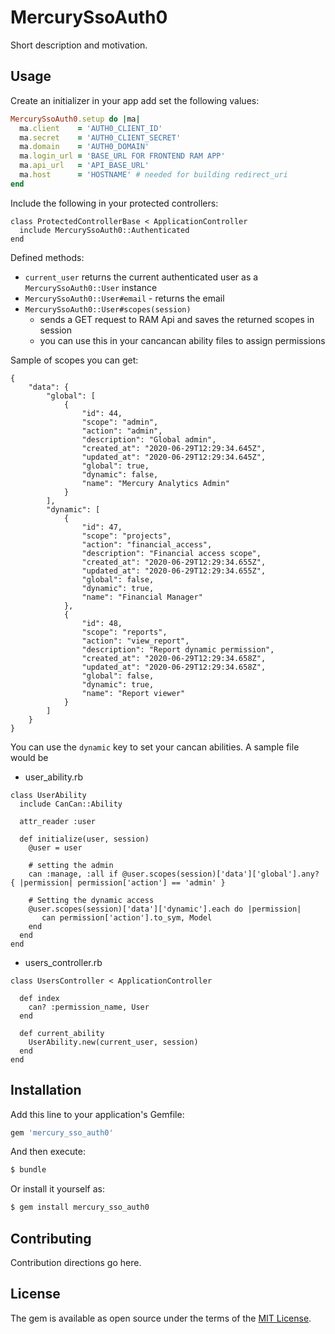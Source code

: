 # MercurySsoAuth0
Short description and motivation.

## Usage

Create an initializer in your app add set the following values:
```ruby
MercurySsoAuth0.setup do |ma|
  ma.client    = 'AUTH0_CLIENT_ID'
  ma.secret    = 'AUTH0_CLIENT_SECRET'
  ma.domain    = 'AUTH0_DOMAIN'
  ma.login_url = 'BASE_URL FOR FRONTEND RAM APP'
  ma.api_url   = 'API_BASE_URL'
  ma.host      = 'HOSTNAME' # needed for building redirect_uri
end
```

Include the following in your protected controllers:
```
class ProtectedControllerBase < ApplicationController
  include MercurySsoAuth0::Authenticated
end
```


Defined methods:
* `current_user` returns the current authenticated user as a `MercurySsoAuth0::User` instance
* `MercurySsoAuth0::User#email` -  returns the email
* `MercurySsoAuth0::User#scopes(session)`
    * sends a GET request to RAM Api and saves the returned scopes in session
    * you can use this in your cancancan ability files to assign permissions

Sample of scopes you can get:
```
{
    "data": {
        "global": [
            {
                "id": 44,
                "scope": "admin",
                "action": "admin",
                "description": "Global admin",
                "created_at": "2020-06-29T12:29:34.645Z",
                "updated_at": "2020-06-29T12:29:34.645Z",
                "global": true,
                "dynamic": false,
                "name": "Mercury Analytics Admin"
            }
        ],
        "dynamic": [
            {
                "id": 47,
                "scope": "projects",
                "action": "financial_access",
                "description": "Financial access scope",
                "created_at": "2020-06-29T12:29:34.655Z",
                "updated_at": "2020-06-29T12:29:34.655Z",
                "global": false,
                "dynamic": true,
                "name": "Financial Manager"
            },
            {
                "id": 48,
                "scope": "reports",
                "action": "view_report",
                "description": "Report dynamic permission",
                "created_at": "2020-06-29T12:29:34.658Z",
                "updated_at": "2020-06-29T12:29:34.658Z",
                "global": false,
                "dynamic": true,
                "name": "Report viewer"
            }
        ]
    }
}
```

You can use the `dynamic` key to set your cancan abilities. A sample file would be

* user_ability.rb
```
class UserAbility
  include CanCan::Ability

  attr_reader :user

  def initialize(user, session)
    @user = user
    
    # setting the admin
    can :manage, :all if @user.scopes(session)['data']['global'].any? { |permission| permission['action'] == 'admin' }

    # Setting the dynamic access
    @user.scopes(session)['data']['dynamic'].each do |permission|
       can permission['action'].to_sym, Model
    end
  end
end
```

* users_controller.rb
```
class UsersController < ApplicationController

  def index
    can? :permission_name, User
  end

  def current_ability
    UserAbility.new(current_user, session)
  end
end
```
## Installation
Add this line to your application's Gemfile:

```ruby
gem 'mercury_sso_auth0'
```

And then execute:
```bash
$ bundle
```

Or install it yourself as:
```bash
$ gem install mercury_sso_auth0
```

## Contributing
Contribution directions go here.

## License
The gem is available as open source under the terms of the [MIT License](https://opensource.org/licenses/MIT).
